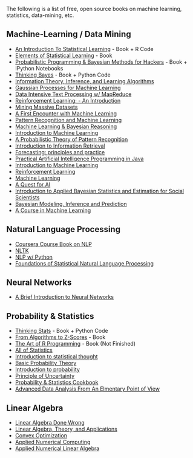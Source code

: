 The following is a list of free, open source books on machine learning, statistics, data-mining, etc.

## Machine-Learning / Data Mining

* [An Introduction To Statistical Learning](http://www-bcf.usc.edu/~gareth/ISL/) - Book + R Code
* [Elements of Statistical Learning](http://statweb.stanford.edu/~tibs/ElemStatLearn/) - Book
* [Probabilistic Programming & Bayesian Methods for Hackers](http://camdavidsonpilon.github.io/Probabilistic-Programming-and-Bayesian-Methods-for-Hackers/) - Book + IPython Notebooks
* [Thinking Bayes](http://www.greenteapress.com/thinkbayes/) - Book + Python Code
* [Information Theory, Inference, and Learning Algorithms](http://www.inference.phy.cam.ac.uk/mackay/itila/book.html)
* [Gaussian Processes for Machine Learning](http://www.gaussianprocess.org/gpml/chapters/)
* [Data Intensive Text Processing w/ MapReduce](http://lintool.github.io/MapReduceAlgorithms/)
* [Reinforcement Learning: - An Introduction](http://webdocs.cs.ualberta.ca/~sutton/book/ebook/the-book.html)
* [Mining Massive Datasets](http://infolab.stanford.edu/~ullman/mmds/book.pdf)
* [A First Encounter with Machine Learning](https://www.ics.uci.edu/~welling/teaching/273ASpring10/IntroMLBook.pdf)
* [Pattern Recognition and Machine Learning](http://www.hua.edu.vn/khoa/fita/wp-content/uploads/2013/08/Pattern-Recognition-and-Machine-Learning-Christophe-M-Bishop.pdf)
* [Machine Learning & Bayesian Reasoning](http://web4.cs.ucl.ac.uk/staff/D.Barber/textbook/090310.pdf)
* [Introduction to Machine Learning](http://alex.smola.org/drafts/thebook.pdf)
* [A Probabilistic Theory of Pattern Recognition](http://www.szit.bme.hu/~gyorfi/pbook.pdf)
* [Introduction to Information Retrieval](http://nlp.stanford.edu/IR-book/pdf/irbookprint.pdf)
* [Forecasting: principles and practice](http://otexts.com/fpp/)
* [Practical Artificial Intelligence Programming in Java](http://www.markwatson.com/opencontent_data/JavaAI3rd.pdf)
* [Introduction to Machine Learning](http://arxiv.org/pdf/0904.3664v1.pdf)
* [Reinforcement Learning](http://www.intechopen.com/books/reinforcement_learning)
* [Machine Learning](http://www.intechopen.com/books/machine_learning)
* [A Quest for AI](http://ai.stanford.edu/~nilsson/QAI/qai.pdf)
* [Introduction to Applied Bayesian
Statistics and Estimation for
Social Scientists](http://faculty.ksu.edu.sa/69424/us_BOOk/Introduction%20to%20Applied%20Bayesian%20Statistics.pdf)
* [Bayesian Modeling, Inference
and Prediction](http://users.soe.ucsc.edu/~draper/draper-BMIP-dec2005.pdf)
* [A Course in Machine Learning](http://ciml.info/)

## Natural Language Processing

* [Coursera Course Book on NLP](http://www.cs.columbia.edu/~mcollins/notes-spring2013.html)
* [NLTK](http://www.nltk.org/book/)
* [NLP w/ Python](http://victoria.lviv.ua/html/fl5/NaturalLanguageProcessingWithPython.pdf)
* [Foundations of Statistical Natural Language Processing](http://nlp.stanford.edu/fsnlp/promo/)

## Neural Networks

* [A Brief Introduction to Neural Networks](http://www.dkriesel.com/_media/science/neuronalenetze-en-zeta2-2col-dkrieselcom.pdf)

## Probability & Statistics

* [Thinking Stats](http://www.greenteapress.com/thinkstats/) - Book + Python Code
* [From Algorithms to Z-Scores](http://heather.cs.ucdavis.edu/probstatbook) - Book
* [The Art of R Programming](http://heather.cs.ucdavis.edu/~matloff/132/NSPpart.pdf) - Book (Not Finished)
* [All of Statistics](http://www.ucl.ac.uk/~rmjbale/Stat/wasserman2.pdf)
* [Introduction to statistical thought](https://www.math.umass.edu/~lavine/Book/book.pdf)
* [Basic Probability Theory](http://www.math.uiuc.edu/~r-ash/BPT/BPT.pdf)
* [Introduction to probability](http://math.dartmouth.edu/~prob/prob/prob.pdf)
* [Principle of Uncertainty](http://uncertainty.stat.cmu.edu/wp-content/uploads/2011/05/principles-of-uncertainty.pdf)
* [Probability & Statistics Cookbook](http://matthias.vallentin.net/probability-and-statistics-cookbook/)
* [Advanced Data Analysis From An Elmentary Point of View](http://www.stat.cmu.edu/~cshalizi/ADAfaEPoV/ADAfaEPoV.pdf)

## Linear Algebra

* [Linear Algebra Done Wrong](http://www.math.brown.edu/~treil/papers/LADW/book.pdf)
* [Linear Algebra, Theory, and Applications](https://math.byu.edu/~klkuttle/Linearalgebra.pdf)
* [Convex Optimization](http://www.stanford.edu/~boyd/cvxbook/bv_cvxbook.pdf)
* [Applied Numerical Computing](http://www.seas.ucla.edu/~vandenbe/103/reader.pdf)
* [Applied Numerical Linear Algebra](http://uqu.edu.sa/files2/tiny_mce/plugins/filemanager/files/4281667/hamdy/hamdy1/cgfvnv/hamdy2/h1/h2/h3/h4/h5/h6/Applied%20Numerical%20Linear%20.pdf)
